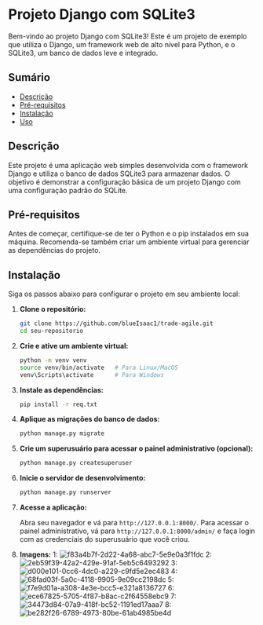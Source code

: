 # Projeto Django com SQLite3

Bem-vindo ao projeto Django com SQLite3! Este é um projeto de exemplo que utiliza o Django, um framework web de alto nível para Python, e o SQLite3, um banco de dados leve e integrado.

## Sumário

- [Descrição](#descrição)
- [Pré-requisitos](#pré-requisitos)
- [Instalação](#instalação)
- [Uso](#uso)

## Descrição

Este projeto é uma aplicação web simples desenvolvida com o framework Django e utiliza o banco de dados SQLite3 para armazenar dados. O objetivo é demonstrar a configuração básica de um projeto Django com uma configuração padrão do SQLite.

## Pré-requisitos

Antes de começar, certifique-se de ter o Python e o pip instalados em sua máquina. Recomenda-se também criar um ambiente virtual para gerenciar as dependências do projeto.

## Instalação

Siga os passos abaixo para configurar o projeto em seu ambiente local:

1. **Clone o repositório:**

    ```bash
    git clone https://github.com/blueIsaac1/trade-agile.git
    cd seu-repositorio
    ```

2. **Crie e ative um ambiente virtual:**

    ```bash
    python -m venv venv
    source venv/bin/activate   # Para Linux/MacOS
    venv\Scripts\activate      # Para Windows
    ```

3. **Instale as dependências:**

    ```bash
    pip install -r req.txt
    ```

4. **Aplique as migrações do banco de dados:**

    ```bash
    python manage.py migrate
    ```

5. **Crie um superusuário para acessar o painel administrativo (opcional):**

    ```bash
    python manage.py createsuperuser
    ```

6. **Inicie o servidor de desenvolvimento:**

    ```bash
    python manage.py runserver
    ```

7. **Acesse a aplicação:**

    Abra seu navegador e vá para `http://127.0.0.1:8000/`. Para acessar o painel administrativo, vá para `http://127.0.0.1:8000/admin/` e faça login com as credenciais do superusuário que você criou.

8. **Imagens:**
1:
![f83a4b7f-2d22-4a68-abc7-5e9e0a3f1fdc](https://github.com/user-attachments/assets/b05857e6-e439-445b-9a12-070d40480b51)
2:
![2eb59f39-42a2-429e-91af-5eb5c6493292](https://github.com/user-attachments/assets/0d251080-8fd5-45e4-b0dc-74ad32961b7c)
3:
![d000e101-0cc6-4dc0-a229-c9fd5e2ec483](https://github.com/user-attachments/assets/d27a4910-9178-471b-b935-6d92bce14428)
4:
![68fad03f-5a0c-4118-9905-9e09cc2198dc](https://github.com/user-attachments/assets/bd4ae5ad-8d8f-493b-88f6-7462d817d275)
5:
![f7e9d01a-a308-4e3e-bcc5-e321a8136727](https://github.com/user-attachments/assets/6a00c546-b562-4ee9-8912-a1107dd2caab)
6:
![ece67825-5705-4f87-b8ac-c2f64558ebc9](https://github.com/user-attachments/assets/171992f7-9436-4999-ba62-fb22e5b539fb)
7:
![34473d84-07a9-418f-bc52-1191ed17aaa7](https://github.com/user-attachments/assets/25bfa125-1e3e-46a8-bc0b-f67786a3147a)
8:
![be282f26-6789-4973-80be-61ab4985be4d](https://github.com/user-attachments/assets/42b7725c-a2f6-4ba4-80a1-2e3736faca76)

